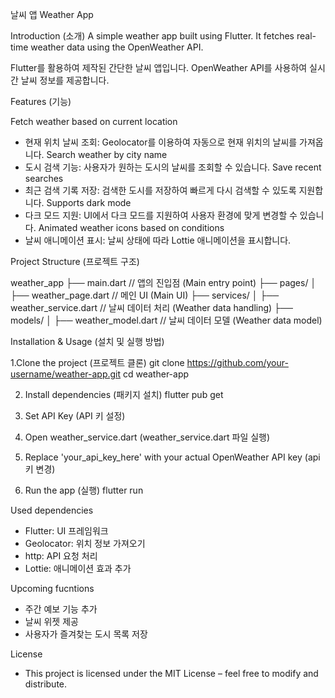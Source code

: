 날씨 앱 Weather App

Introduction (소개)
  A simple weather app built using Flutter.
  It fetches real-time weather data using the OpenWeather API.
  
  Flutter를 활용하여 제작된 간단한 날씨 앱입니다.
  OpenWeather API를 사용하여 실시간 날씨 정보를 제공합니다.

Features (기능)

Fetch weather based on current location
- 현재 위치 날씨 조회: Geolocator를 이용하여 자동으로 현재 위치의 날씨를 가져옵니다.
Search weather by city name
- 도시 검색 기능: 사용자가 원하는 도시의 날씨를 조회할 수 있습니다.
Save recent searches
- 최근 검색 기록 저장: 검색한 도시를 저장하여 빠르게 다시 검색할 수 있도록 지원합니다.
Supports dark mode
- 다크 모드 지원: UI에서 다크 모드를 지원하여 사용자 환경에 맞게 변경할 수 있습니다.
Animated weather icons based on conditions
- 날씨 애니메이션 표시: 날씨 상태에 따라 Lottie 애니메이션을 표시합니다.

Project Structure (프로젝트 구조)

 weather_app
 ├── main.dart                 // 앱의 진입점 (Main entry point)
 ├── pages/
 │   ├── weather_page.dart      // 메인 UI (Main UI)
 ├── services/
 │   ├── weather_service.dart   // 날씨 데이터 처리 (Weather data handling)
 ├── models/
 │   ├── weather_model.dart     // 날씨 데이터 모델 (Weather data model)



Installation & Usage (설치 및 실행 방법)

1.Clone the project (프로젝트 클론)
 git clone https://github.com/your-username/weather-app.git
 cd weather-app

2. Install dependencies (패키지 설치)
flutter pub get

3. Set API Key (API 키 설정)
 1. Open weather_service.dart (weather_service.dart 파일 실행)
 2. Replace 'your_api_key_here' with your actual OpenWeather API key (api 키 변경)

4. Run the app (실행)
flutter run


Used dependencies
- Flutter: UI 프레임워크
- Geolocator: 위치 정보 가져오기
- http: API 요청 처리
- Lottie: 애니메이션 효과 추가

Upcoming fucntions
- 주간 예보 기능 추가
- 날씨 위젯 제공
- 사용자가 즐겨찾는 도시 목록 저장

License
- This project is licensed under the MIT License – feel free to modify and distribute.

